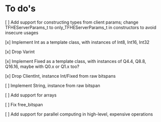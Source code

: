 To do's
=======

[ ] Add support for constructing types from client params; change TFHEServerParams_t to only_TFHEServerParams_t in constructors to avoid insecure usages

[x] Implement Int as a template class, with instances of Int8, Int16, Int32

[x] Drop Varint

[x] Implement Fixed as a template class, with instances of Q4.4, Q8.8, Q16.16, maybe with Q0.x or Q1.x too?

[x] Drop ClientInt, instance Int/Fixed from raw bitspans

[ ] Implement String, instance from raw bitspan

[ ] Add support for arrays

[ ] Fix free_bitspan

[ ] Add support for parallel computing in high-level, expensive operations
